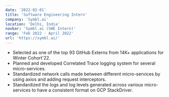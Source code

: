 ```yaml
---
date: '2022-02-01'
title: 'Software Engineering Intern'
company: 'Symbl.ai'
location: 'Delhi, India'
navbar: 'Symbl.ai (SWE Intern)'
range: 'Feb 2022 - April 2022'
url: 'https://symbl.ai/'
---
```


- Selected as one of the top 93 GitHub Externs from 14K+ applications for Winter Cohort'22.
- Planned and developed Correlated Trace logging system for several micro-services.
- Standardized network calls made between different micro-services by using axios and adding request interceptors.
- Standardized the logs and log levels generated across various micro-services to have a consistent format on GCP StackDriver.
